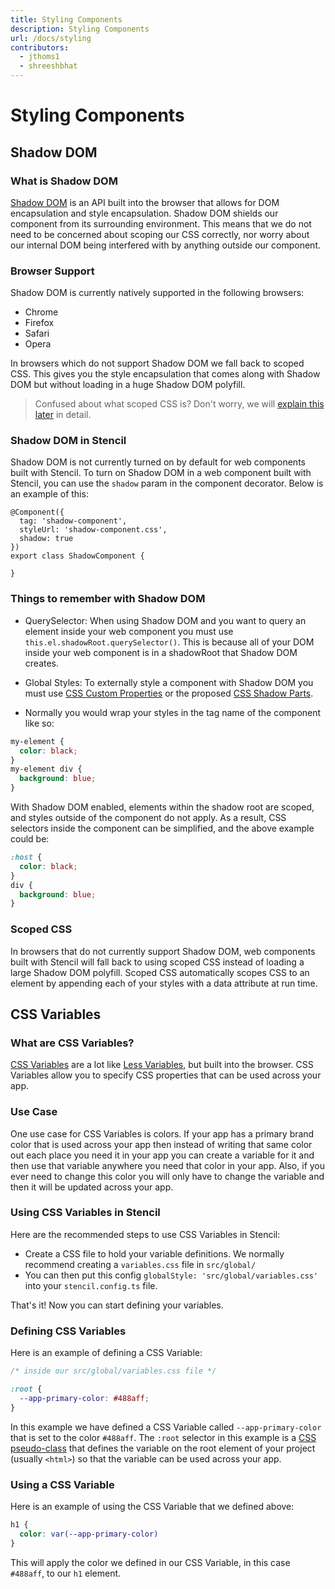 ```yaml
---
title: Styling Components
description: Styling Components
url: /docs/styling
contributors:
  - jthoms1
  - shreeshbhat
---
```


# Styling Components

## Shadow DOM

### What is Shadow DOM

[Shadow DOM](https://developers.google.com/web/fundamentals/web-components/shadowdom) is an API built into the browser that allows for DOM encapsulation and style encapsulation. Shadow DOM shields our component from its surrounding environment. This means that we do not need to be concerned about scoping our CSS correctly, nor worry about our internal DOM being interfered with by anything outside our component.

### Browser Support

Shadow DOM is currently natively supported in the following browsers:

- Chrome
- Firefox
- Safari
- Opera

In browsers which do not support Shadow DOM we fall back to scoped CSS. This gives you the style encapsulation that comes along with Shadow DOM but without loading in a huge Shadow DOM polyfill.

> Confused about what scoped CSS is? Don't worry, we will [explain this later](#scoped-css) in detail.

### Shadow DOM in Stencil

Shadow DOM is not currently turned on by default for web components built with Stencil. To turn on Shadow DOM in a web component built with Stencil, you can use the `shadow` param in the component decorator. Below is an example of this:

```tsx
@Component({
  tag: 'shadow-component',
  styleUrl: 'shadow-component.css',
  shadow: true
})
export class ShadowComponent {

}
```

### Things to remember with Shadow DOM

- QuerySelector: When using Shadow DOM and you want to query an element inside your web component you must use `this.el.shadowRoot.querySelector()`. This is because all of your DOM inside your web component is in a shadowRoot that Shadow DOM creates.

- Global Styles: To externally style a component with Shadow DOM you must use [CSS Custom Properties](https://developer.mozilla.org/en-US/docs/Web/CSS/Using_CSS_variables) or the proposed [CSS Shadow Parts](https://meowni.ca/posts/part-theme-explainer/).

- Normally you would wrap your styles in the tag name of the component like so:

```css
my-element {
  color: black;
}
my-element div {
  background: blue;
}
```

With Shadow DOM enabled, elements within the shadow root are scoped, and styles outside of the component do not apply. As a result, CSS selectors inside the component can be simplified, and the above example could be:

```css
:host {
  color: black;
}
div {
  background: blue;
}
```

### Scoped CSS

In browsers that do not currently support Shadow DOM, web components built with Stencil will fall back to using scoped CSS instead of loading a large Shadow DOM polyfill. Scoped CSS automatically scopes CSS to an element by appending each of your styles with a data attribute at run time.

## CSS Variables

### What are CSS Variables?

[CSS Variables](https://developer.mozilla.org/en-US/docs/Web/CSS/Using_CSS_variables) are a lot like [Less Variables](http://lesscss.org/#variables), but built into the browser. CSS Variables allow you to specify CSS properties that can be used across your app.

### Use Case

One use case for CSS Variables is colors. If your app has a primary brand color that is used across your app then instead of writing that same color out each place you need it in your app you can create a variable for it and then use that variable anywhere you need that color in your app. Also, if you ever need to change this color you will only have to change the variable and then it will be updated across your app.

### Using CSS Variables in Stencil

Here are the recommended steps to use CSS Variables in Stencil:

- Create a CSS file to hold your variable definitions. We normally recommend creating a `variables.css` file in `src/global/`
- You can then put this config `globalStyle: 'src/global/variables.css'` into your `stencil.config.ts` file.

That's it! Now you can start defining your variables.

### Defining CSS Variables

Here is an example of defining a CSS Variable:

```css
/* inside our src/global/variables.css file */

:root {
  --app-primary-color: #488aff;
}
```

In this example we have defined a CSS Variable called `--app-primary-color` that is set to the color `#488aff`. The `:root` selector in this example is a [CSS pseudo-class](https://developer.mozilla.org/en-US/docs/Web/CSS/:root) that defines the variable on the root element of your project (usually `<html>`) so that the variable can be used across your app.

### Using a CSS Variable

Here is an example of using the CSS Variable that we defined above:

```css
h1 {
  color: var(--app-primary-color)
}
```

This will apply the color we defined in our CSS Variable, in this case `#488aff`, to our `h1` element.
